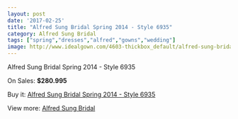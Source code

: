 ```yaml
---
layout: post
date: '2017-02-25'
title: "Alfred Sung Bridal Spring 2014 - Style 6935"
category: Alfred Sung Bridal
tags: ["spring","dresses","alfred","gowns","wedding"]
image: http://www.idealgown.com/4603-thickbox_default/alfred-sung-bridal-spring-2014-style-6935.jpg
---
```

Alfred Sung Bridal Spring 2014 - Style 6935

On Sales: **$280.995**
<a href="https://www.idealgown.com/en/alfred-sung-bridal/2066-alfred-sung-bridal-spring-2014-style-6935.html"><amp-img layout="responsive" width="600" height="600" src="//www.idealgown.com/4603-thickbox_default/alfred-sung-bridal-spring-2014-style-6935.jpg" alt="Alfred Sung Bridal Spring 2014 - Style 6935 0" /></a>
<a href="https://www.idealgown.com/en/alfred-sung-bridal/2066-alfred-sung-bridal-spring-2014-style-6935.html"><amp-img layout="responsive" width="600" height="600" src="//www.idealgown.com/4605-thickbox_default/alfred-sung-bridal-spring-2014-style-6935.jpg" alt="Alfred Sung Bridal Spring 2014 - Style 6935 1" /></a>
<a href="https://www.idealgown.com/en/alfred-sung-bridal/2066-alfred-sung-bridal-spring-2014-style-6935.html"><amp-img layout="responsive" width="600" height="600" src="//www.idealgown.com/4604-thickbox_default/alfred-sung-bridal-spring-2014-style-6935.jpg" alt="Alfred Sung Bridal Spring 2014 - Style 6935 2" /></a>

Buy it: [Alfred Sung Bridal Spring 2014 - Style 6935](https://www.idealgown.com/en/alfred-sung-bridal/2066-alfred-sung-bridal-spring-2014-style-6935.html "Alfred Sung Bridal Spring 2014 - Style 6935")

View more: [Alfred Sung Bridal](https://www.idealgown.com/en/30-alfred-sung-bridal "Alfred Sung Bridal")